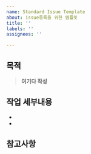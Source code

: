 ```yaml
---
name: Standard Issue Template
about: issue등록을 위한 템플릿
title: ''
labels: ''
assignees: ''

---
```


## 목적  
> **여기다 작성**  
## 작업 세부내용  
- 
- 
## 참고사항
